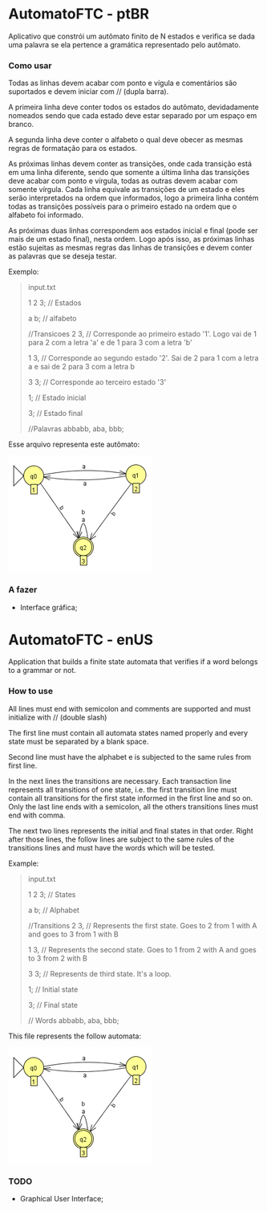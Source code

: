 # AutomatoFTC - ptBR
Aplicativo que constrói um autômato finito de N estados e verifica se dada uma palavra se ela pertence a gramática
representado pelo autômato.

### Como usar
Todas as linhas devem acabar com ponto e vígula e comentários são suportados e devem iniciar com // (dupla barra).

A primeira linha deve conter todos os estados do autômato, devidadamente nomeados sendo que cada estado deve estar separado
por um espaço em branco.

A segunda linha deve conter o alfabeto o qual deve obecer as mesmas regras de formatação para os estados.

As próximas linhas devem conter as transições, onde cada transição está em uma linha diferente, sendo que somente a última
linha das transições deve acabar com ponto e vírgula, todas as outras devem acabar com somente vírgula. Cada linha equivale
as transições de um estado e eles serão interpretados na ordem que informados, logo a primeira linha contém todas as
transições possíveis para o primeiro estado na ordem que o alfabeto foi informado.

As próximas duas linhas correspondem aos estados inicial e final (pode ser mais de um estado final), nesta ordem.
Logo após isso, as próximas linhas estão sujeitas as mesmas regras das linhas de transições e devem conter as palavras
que se deseja testar.

Exemplo:
> input.txt
>
> 1 2 3; // Estados
> 
> a b; // alfabeto
>
> //Transicoes
> 2 3, // Corresponde ao primeiro estado '1'. Logo vai de 1 para 2 com a letra 'a' e de 1 para 3 com a letra 'b'
>
> 1 3, // Corresponde ao segundo estado '2'. Sai de 2 para 1 com a letra a e sai de 2 para 3 com a letra b
>
> 3 3; // Corresponde ao terceiro estado '3'
>
> 1; // Estado inicial
>
> 3; // Estado final
>
> //Palavras
> abbabb,
> aba,
> bbb;

Esse arquivo representa este autômato:

![example](https://github.com/jpmoura/AutomatoFTC/blob/master/example.png?raw=true)


### A fazer

- Interface gráfica;

# AutomatoFTC - enUS
Application that builds a finite state automata that verifies if a word belongs to a grammar or not.

### How to use
All lines must end with semicolon and comments are supported and must initialize with // (double slash)

The first line must contain all automata states named properly and every state must be separated by a blank space.

Second line must have the alphabet e is subjected to the same rules from first line.

In the next lines the transitions are necessary. Each transaction line represents all transitions of one state, i.e. the first
transition line must contain all transitions for the first state informed in the first line and so on.
Only the last line ends with a semicolon, all the others transitions lines must end with comma.

The next two lines represents the initial and final states in that order. Right after those lines, the follow lines are
subject to the same rules of the transitions lines and must have the words which will be tested.

Example:
> input.txt
>
> 1 2 3; // States
> 
> a b; // Alphabet
>
> //Transitions
> 2 3, // Represents the first state. Goes to 2 from 1 with A and goes to 3 from 1 with B
>
> 1 3, // Represents the second state. Goes to 1 from 2 with A and goes to 3 from 2 with B
>
> 3 3; // Represents de third state. It's a loop.
>
> 1; // Initial state
>
> 3; // Final state
>
> // Words
> abbabb,
> aba,
> bbb;

This file represents the follow automata:

![example](https://github.com/jpmoura/AutomatoFTC/blob/master/example.png?raw=true)

### TODO

- Graphical User Interface;
